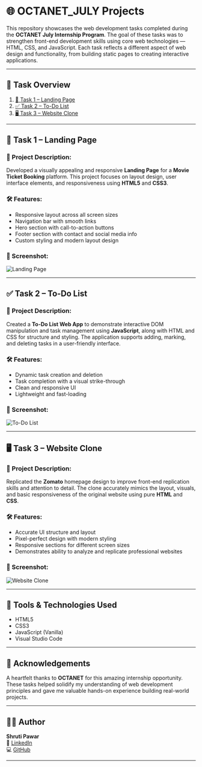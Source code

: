# 🌐 OCTANET_JULY Projects

This repository showcases the web development tasks completed during the **OCTANET July Internship Program**. The goal of these tasks was to strengthen front-end development skills using core web technologies — HTML, CSS, and JavaScript. Each task reflects a different aspect of web design and functionality, from building static pages to creating interactive applications.

---

## 📁 Task Overview

1. [🚀 Task 1 – Landing Page](#-task-1--landing-page)
2. [✅ Task 2 – To-Do List](#-task-2--to-do-list)
3. [🖥️ Task 3 – Website Clone](#-task-3--website-clone)

---

## 🚀 Task 1 – Landing Page

### 📌 Project Description:
Developed a visually appealing and responsive **Landing Page** for a **Movie Ticket Booking** platform. This project focuses on layout design, user interface elements, and responsiveness using **HTML5** and **CSS3**.

### 🛠 Features:
- Responsive layout across all screen sizes
- Navigation bar with smooth links
- Hero section with call-to-action buttons
- Footer section with contact and social media info
- Custom styling and modern layout design

### 📸 Screenshot:
![Landing Page](https://github.com/Shruti1632/OCTANET_JULY/assets/104548800/915755c7-96ad-421f-8d93-cb954b203ed0)

---

## ✅ Task 2 – To-Do List

### 📌 Project Description:
Created a **To-Do List Web App** to demonstrate interactive DOM manipulation and task management using **JavaScript**, along with HTML and CSS for structure and styling. The application supports adding, marking, and deleting tasks in a user-friendly interface.

### 🛠 Features:
- Dynamic task creation and deletion
- Task completion with a visual strike-through
- Clean and responsive UI
- Lightweight and fast-loading

### 📸 Screenshot:
![To-Do List](https://github.com/Shruti1632/OCTANET_JULY/assets/104548800/e561b856-710e-4c78-b5a3-65ad764104db)

---

## 🖥️ Task 3 – Website Clone

### 📌 Project Description:
Replicated the **Zomato** homepage design to improve front-end replication skills and attention to detail. The clone accurately mimics the layout, visuals, and basic responsiveness of the original website using pure **HTML** and **CSS**.

### 🛠 Features:
- Accurate UI structure and layout
- Pixel-perfect design with modern styling
- Responsive sections for different screen sizes
- Demonstrates ability to analyze and replicate professional websites

### 📸 Screenshot:
![Website Clone](https://github.com/Shruti1632/OCTANET_JULY/assets/104548800/faed815a-1e5b-4627-b0f9-2715727b1cbe)

---

## 🔧 Tools & Technologies Used

- HTML5
- CSS3
- JavaScript (Vanilla)
- Visual Studio Code

---

## 🙌 Acknowledgements

A heartfelt thanks to **OCTANET** for this amazing internship opportunity. These tasks helped solidify my understanding of web development principles and gave me valuable hands-on experience building real-world projects.

---

## 👩‍💻 Author

**Shruti Pawar**  
📎 [LinkedIn](https://www.linkedin.com/in/shruti-pawar-0a9031235/)  
💻 [GitHub](https://github.com/Shruti1632)

---

